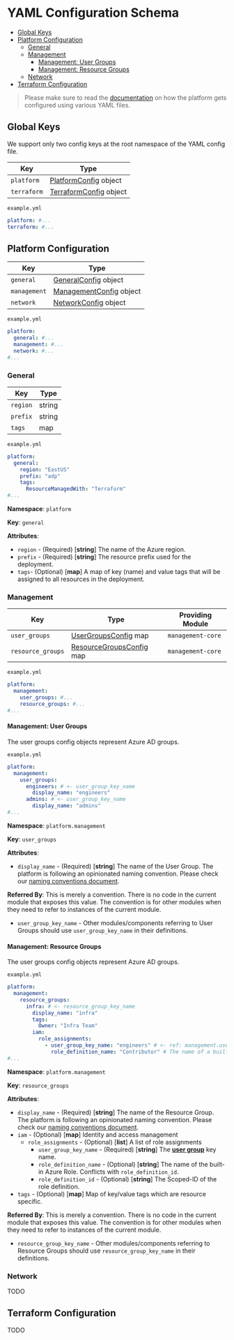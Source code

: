 # YAML Configuration Schema <!-- omit in toc -->

- [Global Keys](#global-keys)
- [Platform Configuration](#platform-configuration)
  - [General](#general)
  - [Management](#management)
    - [Management: User Groups](#management-user-groups)
    - [Management: Resource Groups](#management-resource-groups)
  - [Network](#network)
- [Terraform Configuration](#terraform-configuration)

> Please make sure to read the [documentation][yaml_config_design_doc] on how the platform gets configured using various YAML files.

## Global Keys

We support only two config keys at the root namespace of the YAML config file.

| Key         | Type                                               |
| ----------- | -------------------------------------------------- |
| `platform`  | [PlatformConfig](#platform-configuration) object   |
| `terraform` | [TerraformConfig](#terraform-configuration) object |

`example.yml`

```yml
platform: #...
terraform: #...
```

## Platform Configuration

| Key          | Type                                   |
| ------------ | -------------------------------------- |
| `general`    | [GeneralConfig](#general) object       |
| `management` | [ManagementConfig](#management) object |
| `network`    | [NetworkConfig](#network) object       |

`example.yml`

```yml
platform:
  general: #...
  management: #...
  network: #...
#...
```

### General

| Key      | Type   |
| -------- | ------ |
| `region` | string |
| `prefix` | string |
| `tags`   | map    |

`example.yml`

```yml
platform:
  general:
    region: "EastUS"
    prefix: "adp"
    tags:
      ResourceManagedWith: "Terraform"
#...
```

**Namespace**: `platform`

**Key**: `general`

**Attributes**:

- `region` - (Required) [**string**] The name of the Azure region.
- `prefix` - (Required) [**string**] The resource prefix used for the deployment.
- `tags`- (Optional) [**map**] A map of key (name) and value tags that will be assigned to all resources in the deployment.

### Management

| Key               | Type                                                    | Providing Module  |
| ----------------- | ------------------------------------------------------- | ----------------- |
| `user_groups`     | [UserGroupsConfig](#management-user-groups) map         | `management-core` |
| `resource_groups` | [ResourceGroupsConfig](#management-resource-groups) map | `management-core` |

`example.yml`

```yml
platform:
  management:
    user_groups: #...
    resource_groups: #...
#...
```

#### Management: User Groups

The user groups config objects represent Azure AD groups.

`example.yml`

```yml
platform:
  management:
    user_groups:
      engineers: # <- user_group_key_name
        display_name: "engineers"
      admins: # <- user_group_key_name
        display_name: "admins"
#...
```

**Namespace**: `platform.management`

**Key**: `user_groups`

**Attributes**:

- `display_name` - (Required) [**string**] The name of the User Group. The platform is following an opinionated naming convention. Please check our [naming conventions document][naming_conventions_doc].

**Referred By**:
This is merely a convention. There is no code in the current module that exposes this value. The convention is for other modules when they need to refer to instances of the current module.

- `user_group_key_name` - Other modules/components referring to User Groups should use `user_group_key_name` in their definitions.

#### Management: Resource Groups

The user groups config objects represent Azure AD groups.

`example.yml`

```yml
platform:
  management:
    resource_groups:
      infra: # <- resource_group_key_name
        display_name: "infra"
        tags:
          Owner: "Infra Team"
        iam:
          role_assignments:
            - user_group_key_name: "engineers" # <- ref: management.user_groups.user_group_key_name
              role_definition_name: "Contributor" # The name of a built-in Azure Role.
#...
```

**Namespace**: `platform.management`

**Key**: `resource_groups`

**Attributes**:

- `display_name` - (Required) [**string**] The name of the Resource Group. The platform is following an opinionated naming convention. Please check our [naming conventions document][naming_conventions_doc].
- `iam` - (Optional) [**map**] Identity and access management
  - `role_assignments` - (Optional) [**list**] A list of role assignments
    - `user_group_key_name` - (Required) [**string**] The [**user group**](#management-user-groups) key name.
    - `role_definition_name` - (Optional) [**string**] The name of the built-in Azure Role. Conflicts with `role_definition_id`.
    - `role_definition_id` - (Optional) [**string**] The Scoped-ID of the role definition.
- `tags` - (Optional) [**map**] Map of key/value tags which are resource specific.

**Referred By**:
This is merely a convention. There is no code in the current module that exposes this value. The convention is for other modules when they need to refer to instances of the current module.

- `resource_group_key_name` - Other modules/components referring to Resource Groups should use `resource_group_key_name` in their definitions.

### Network

TODO

## Terraform Configuration

TODO

[//]: # "-------------------------"
[//]: # "INSERT LINK LABELS BELOW"
[//]: # "-------------------------"
[yaml_config_design_doc]: https://github.com/ingenii-solutions/azure-data-platform/blob/main/docs/yaml_config_design.md
[platform_design_doc]: https://github.com/ingenii-solutions/azure-data-platform/blob/main/docs/platform_design.md
[naming_conventions_doc]: https://github.com/ingenii-solutions/azure-data-platform/blob/main/docs/naming_conventions.md
